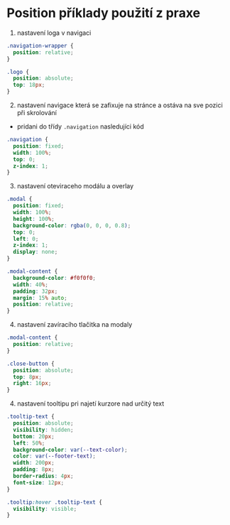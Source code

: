 # Position příklady použití z praxe

1. nastavení loga v navigaci

```css
.navigation-wrapper {
  position: relative;
}

.logo {
  position: absolute;
  top: 18px;
}
```

2. nastavení navigace která se zafixuje na stránce a ostáva na sve pozici při skrolování

- pridani do třídy `.navigation` nasledujíci kód

```css
.navigation {
  position: fixed;
  width: 100%;
  top: 0;
  z-index: 1;
}
```

3. nastavení oteviraceho modálu a overlay

```css
.modal {
  position: fixed;
  width: 100%;
  height: 100%;
  background-color: rgba(0, 0, 0, 0.8);
  top: 0;
  left: 0;
  z-index: 1;
  display: none;
}

.modal-content {
  background-color: #f0f0f0;
  width: 40%;
  padding: 32px;
  margin: 15% auto;
  position: relative;
}
```

4. nastavení zavíracího tlačitka na modaly

```css
.modal-content {
  position: relative;
}

.close-button {
  position: absolute;
  top: 8px;
  right: 16px;
}
```

4. nastavení tooltipu pri najetí kurzore nad určitý text

```css
.tooltip-text {
  position: absolute;
  visibility: hidden;
  bottom: 20px;
  left: 50%;
  background-color: var(--text-color);
  color: var(--footer-text);
  width: 200px;
  padding: 8px;
  border-radius: 4px;
  font-size: 12px;
}

.tooltip:hover .tooltip-text {
  visibility: visible;
}
```
